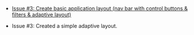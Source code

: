 <!--
 @since 2025.06.10, 22:15
 @changed 2025.06.10, 22:15
-->

- [Issue #3: Create basic application layout (nav bar with control buttons & filters & adaptive layout)](https://github.com/lilliputten/takemycode-dynamic-list/issues/3)

- Issue #3: Created a simple adaptive layout.
